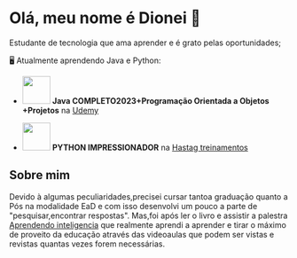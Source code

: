 # Olá, meu nome é Dionei 👋
  Estudante de tecnologia que ama aprender e é grato pelas oportunidades;
 
  🖥️ Atualmente aprendendo Java e Python:
  
 - <img width='50' heigth='50' src="https://cdn.jsdelivr.net/gh/devicons/devicon/icons/java/java-original.svg" />  **Java COMPLETO2023+Programação Orientada a Objetos +Projetos** na [Udemy](https://www.youtube.com/watch?v=RlSCoYwnxr4)
 
 
 - <img width='50' heigth='50' src="https://cdn.jsdelivr.net/gh/devicons/devicon/icons/python/python-original.svg" /> **PYTHON IMPRESSIONADOR** na [Hastag treinamentos](https://portalhashtag.com/cursos/1667483936207x795816268317746600)
 
 ## Sobre mim
Devido à algumas peculiaridades,precisei cursar tantoa graduação quanto a Pós na modalidade EaD e com isso desenvolvi um pouco a parte de "pesquisar,encontrar respostas".
 Mas,foi após ler o livro e assistir a palestra [Aprendendo inteligencia](https://www.youtube.com/watch?v=RlSCoYwnxr4) que realmente aprendi a aprender e tirar o máximo  de proveito da educação através das videoaulas que podem ser vistas e revistas quantas vezes forem necessárias.
 

            
          
           
          
          
          

